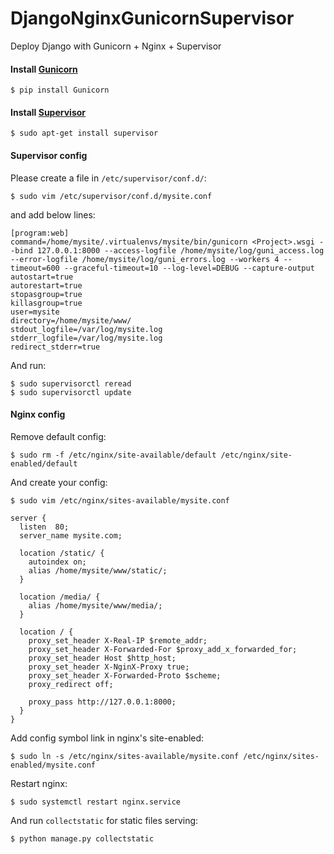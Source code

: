 # DjangoNginxGunicornSupervisor
Deploy Django with Gunicorn + Nginx + Supervisor

#### Install [Gunicorn](http://gunicorn.org/)

```
$ pip install Gunicorn
```

#### Install [Supervisor](http://supervisord.org)
```
$ sudo apt-get install supervisor
```


#### Supervisor config
Please create a file in `/etc/supervisor/conf.d/`:
```
$ sudo vim /etc/supervisor/conf.d/mysite.conf
```

and add below lines:

```
[program:web]
command=/home/mysite/.virtualenvs/mysite/bin/gunicorn <Project>.wsgi --bind 127.0.0.1:8000 --access-logfile /home/mysite/log/guni_access.log --error-logfile /home/mysite/log/guni_errors.log --workers 4 --timeout=600 --graceful-timeout=10 --log-level=DEBUG --capture-output
autostart=true
autorestart=true
stopasgroup=true
killasgroup=true
user=mysite
directory=/home/mysite/www/
stdout_logfile=/var/log/mysite.log
stderr_logfile=/var/log/mysite.log
redirect_stderr=true

```

And run:
```
$ sudo supervisorctl reread
$ sudo supervisorctl update
```

#### Nginx config
Remove default config:

```
$ sudo rm -f /etc/nginx/site-available/default /etc/nginx/site-enabled/default
```
And create your config:
```
$ sudo vim /etc/nginx/sites-available/mysite.conf
```

```
server {
  listen  80;
  server_name mysite.com;

  location /static/ {
    autoindex on;
    alias /home/mysite/www/static/;
  }

  location /media/ {
    alias /home/mysite/www/media/;
  }

  location / {
    proxy_set_header X-Real-IP $remote_addr;
    proxy_set_header X-Forwarded-For $proxy_add_x_forwarded_for;
    proxy_set_header Host $http_host;
    proxy_set_header X-NginX-Proxy true;
    proxy_set_header X-Forwarded-Proto $scheme;
    proxy_redirect off;

    proxy_pass http://127.0.0.1:8000;
  }
}
```
Add config symbol link in nginx's site-enabled:
```
$ sudo ln -s /etc/nginx/sites-available/mysite.conf /etc/nginx/sites-enabled/mysite.conf
```
Restart nginx:
```
$ sudo systemctl restart nginx.service
```

And run `collectstatic` for static files serving:
```
$ python manage.py collectstatic
```



